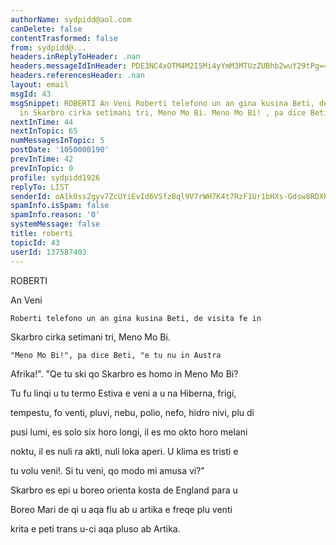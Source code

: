 ```yaml
---
authorName: sydpidd@aol.com
canDelete: false
contentTrasformed: false
from: sydpidd@...
headers.inReplyToHeader: .nan
headers.messageIdInHeader: PDE3NC4xOTM4M2I5Mi4yYmM3MTUzZUBhb2wuY29tPg==
headers.referencesHeader: .nan
layout: email
msgId: 43
msgSnippet: ROBERTI An Veni Roberti telefono un an gina kusina Beti, de visita fe
  in Skarbro cirka setimani tri, Meno Mo Bi. Meno Mo Bi! , pa dice Beti, e tu nu in
nextInTime: 44
nextInTopic: 65
numMessagesInTopic: 5
postDate: '1050000190'
prevInTime: 42
prevInTopic: 0
profile: sydpidd1926
replyTo: LIST
senderId: oA1k0ss2gyv7ZcUYiEvId6VSfz8ql9V7rWH7K4t7RzF1Ur1bHXs-Gdsw8RDXRlJawiFzDep7
spamInfo.isSpam: false
spamInfo.reason: '0'
systemMessage: false
title: roberti
topicId: 43
userId: 137587403
---
```



ROBERTI



An Veni

    Roberti telefono un an gina kusina Beti, de visita fe in 

Skarbro cirka setimani tri, Meno Mo Bi.

    "Meno Mo Bi!", pa dice Beti, "e tu nu in Austra 

Afrika!". "Qe tu ski qo Skarbro es homo in Meno Mo Bi? 

Tu fu linqi u tu termo Estiva e veni a u na Hiberna, frigi, 

tempestu, fo venti, pluvi, nebu, polio, nefo, hidro nivi, plu di 

pusi lumi, es solo six horo longi, il es mo okto horo melani 

noktu, il es nuli ra akti, nuli loka aperi. U klima es tristi e 

tu volu veni!. Si tu veni, qo modo mi amusa vi?"

Skarbro es epi u boreo orienta kosta de England para u 

Boreo Mari de qi u aqa flu ab u artika e freqe plu venti 

krita e peti trans u-ci aqa pluso ab Artika.


